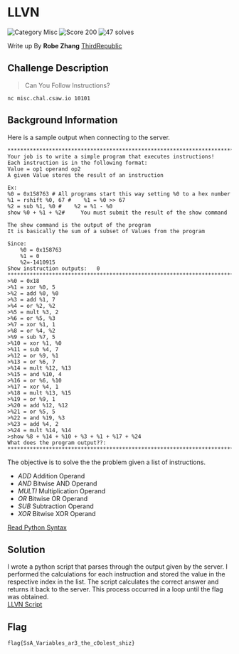 # LLVN
![Category Misc](https://img.shields.io/badge/category-misc-lightgrey.svg?longCache=true&style=popout)
![Score 200](https://img.shields.io/badge/score-200-yellow.svg?longCache=true&style=popout)
![47 solves](https://img.shields.io/badge/solves-47-%2317a2b8.svg?longCache=true&style=popout)

Write up By
**Robe Zhang** [ThirdRepublic](https://github.com/ThirdRepublic)

## Challenge Description
> Can You Follow Instructions?
```
nc misc.chal.csaw.io 10101
```

## Background Information
Here is a sample output when connecting to the server.
```
***************************************************************************
Your job is to write a simple program that executes instructions!
Each instruction is in the following format:
Value = op1 operand op2
A given Value stores the result of an instruction

Ex:
%0 = 0x158763 # All programs start this way setting %0 to a hex number
%1 = rshift %0, 67 #    %1 = %0 >> 67
%2 = sub %1, %0 #    %2 = %1 - %0
show %0 + %1 + %2#     You must submit the result of the show command

The show command is the output of the program
It is basically the sum of a subset of Values from the program

Since:
    %0 = 0x158763
    %1 = 0
    %2=-1410915
Show instruction outputs:   0
***************************************************************************
>%0 = 0x18
>%1 = xor %0, 5
>%2 = add %0, %0
>%3 = add %1, 7
>%4 = or %2, %2
>%5 = mult %3, 2
>%6 = or %5, %3
>%7 = xor %1, 1
>%8 = or %4, %2
>%9 = sub %7, 5
>%10 = xor %1, %0
>%11 = sub %4, 7
>%12 = or %9, %1
>%13 = or %6, 7
>%14 = mult %12, %13
>%15 = and %10, 4
>%16 = or %6, %10
>%17 = xor %4, 1
>%18 = mult %13, %15
>%19 = or %9, 1
>%20 = add %12, %12
>%21 = or %5, 5
>%22 = and %19, %3
>%23 = add %4, 2
>%24 = mult %14, %14
>show %8 + %14 + %10 + %3 + %1 + %17 + %24
What does the program output??:
***************************************************************************
```
The objective is to solve the the problem given a list of instructions. 
- *ADD*     Addition Operand 
- *AND*     Bitwise AND Operand
- *MULTI*   Multiplication Operand
- *OR*      Bitwise OR Operand
- *SUB*		Subtraction Operand
- *XOR*     Bitwise XOR Operand

[Read Python Syntax](https://www.programiz.com/python-programming/operators#bitwise_operators)

## Solution
I wrote a python script that parses through the output given by the server.  I performed the calculations for each instruction and stored the value in the respective index in the list.  The script calculates the correct answer and returns it back to the server.  This process occurred in a loop until the flag was obtained.  
[LLVN Script](LLVN.py)

## Flag
```
flag{SsA_Variables_ar3_the_c0olest_shiz}
```
